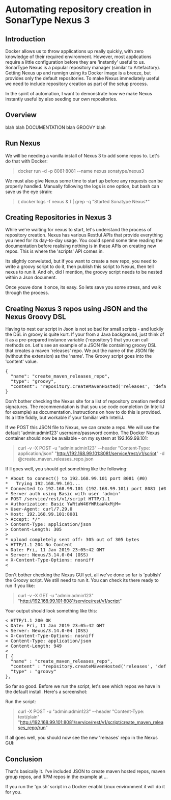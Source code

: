 # Automating repository creation in SonarType Nexus 3

## Introduction

Docker allows us to throw applications up really quickly, with zero knowledge of their required environment.
However, most applications require a little configuration before they are 'instantly' useful to us.
SonarType Nexus is a popular repository manager (similar to Artefactory).
Getting Nexus up and runnign using its Docker image is a breeze, but provides only the default repositories.
To make Nexus immediately useful we need to include repository creation as part of the setup process.

In the spirit of automation, I want to demonstrate how we make Nexus instantly useful by also seeding our own repositories.

## Overview

blah blah DOCUMENTATION blah GROOVY blah

## Run Nexus

We will be needing a vanilla install of Nexus 3 to add some repos to.
Let's do that with Docker:

> docker run -d -p 8081:8081 --name nexus sonatype/nexus3

We must also give Nexus some time to start up before any requests can be properly handled.
Manually following the logs is one option, but bash can save us the eye strain:

>  ( docker logs -f nexus & ) | grep -q "Started Sonatype Nexus*"

## Creating Repositories in Nexus 3

While we're waiting for nexus to start, let's understand the process of repository creation.
Nexus has various Restful APIs that provide everything you need for its day-to-day usage.
You could spend some time reading the documentation before realising nothing is in these APIs on creating new repos.
This is where the 'scripts' API comes in.

Its slightly conveluted, but if you want to create a new repo,
you need to write a groovy script to do it,
then publish this script to Nexus,
then tell nexus to run it.
And oh, did I mention, the groovy script needs to be nested within a Json document.

Once youve done it once, its easy. So lets save you some stress, and walk through the process.

## Creating Nexus 3 repos using JSON and the Nexus Groovy DSL

Having to nest our script in Json is not so bad for small scripts - and luckily the DSL in groovy is quite kurt.
If your from a Java background, just think of it as a pre-prepared instance variable ('repository') that you can call methods on.
Let's see an example of a JSON file containing groovy DSL that creates a maven 'releases' repo.
We put the name of the JSON file (without the extension) as the 'name'.
The Groovy script goes into the 'content' value.

<pre>
{
  "name": "create_maven_releases_repo",
  "type": "groovy",
  "content": "repository.createMavenHosted('releases', 'default', true, org.sonatype.nexus.repository.maven.VersionPolicy.RELEASE, org.sonatype.nexus.repository.storage.WritePolicy.ALLOW, org.sonatype.nexus.repository.maven.LayoutPolicy.STRICT)"
}
</pre>

Don't bother checking the Nexus site for a list of repository creation method signatures.
The recommendation is that you use code completion (in IntelliJ for example) as documentation.
Instructions on how to do this is provided.
Its a little fiddly, but workable if your familiar with IntelliJ.

If we POST this JSON file to Nexus, we can create a repo.
We will use the default 'admin:admin123' username/password combo.
The Docker Nexus container should now be available - on my system at 192.169.99.101:

> curl -v -X POST -u "admin:admin123" --header "Content-Type: application/json" "http://192.168.99.101:8081/service/rest/v1/script" -d @create_maven_releases_repo.json

If ll goes well, you should get something like the following:

<pre>
* About to connect() to 192.168.99.101 port 8081 (#0)
*   Trying 192.168.99.101...
* Connected to 192.168.99.101 (192.168.99.101) port 8081 (#0)
* Server auth using Basic with user 'admin'
> POST /service/rest/v1/script HTTP/1.1
> Authorization: Basic YWRtaW46YWRtaW4xMjM=
> User-Agent: curl/7.29.0
> Host: 192.168.99.101:8081
> Accept: */*
> Content-Type: application/json
> Content-Length: 305
>
* upload completely sent off: 305 out of 305 bytes
< HTTP/1.1 204 No Content
< Date: Fri, 11 Jan 2019 23:05:42 GMT
< Server: Nexus/3.14.0-04 (OSS)
< X-Content-Type-Options: nosniff
<
</pre>

Don't bother checking the Nexus GUI yet, all we've done so far is 'publish' the Groovy script.
We still need to run it.
You can check its there ready to run if you like:

> curl -v -X GET -u "admin:admin123" "http://192.168.99.101:8081/service/rest/v1/script"

Your output should look something like this:

<pre>
< HTTP/1.1 200 OK
< Date: Fri, 11 Jan 2019 23:05:42 GMT
< Server: Nexus/3.14.0-04 (OSS)
< X-Content-Type-Options: nosniff
< Content-Type: application/json
< Content-Length: 949
<
[ {
  "name" : "create_maven_releases_repo",
  "content" : "repository.createMavenHosted('releases', 'default', true, org.sonatype.nexus.repository.maven.VersionPolicy.RELEASE, org.sonatype.nexus.repository.storage.WritePolicy.ALLOW, org.sonatype.nexus.repository.maven.LayoutPolicy.STRICT)",
  "type" : "groovy"
},
</pre>

So far so good.
Before we run the script, let's see which repos we have in the default install.
Here's a screenshot:


Run the script:

> curl -X POST -u "admin:admin123" --header "Content-Type: text/plain" "http://192.168.99.101:8081/service/rest/v1/script/create_maven_releases_repo/run"

If all goes well, you should now see the new 'releases' repo in the Nexus GUI:

## Conclusion

That's basically it.
I've included JSON to create maven hosted repos, maven group repos, and RPM repos in the example at ...

If you run the 'go.sh' script in a Docker enabld Linux environment it will do it for you.








